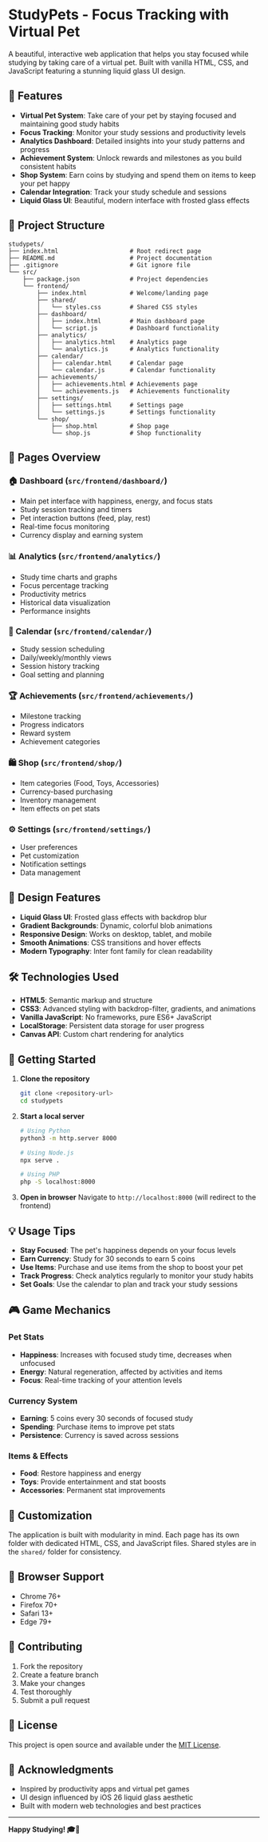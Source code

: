 # StudyPets - Focus Tracking with Virtual Pet

A beautiful, interactive web application that helps you stay focused while studying by taking care of a virtual pet. Built with vanilla HTML, CSS, and JavaScript featuring a stunning liquid glass UI design.

## 🚀 Features

- **Virtual Pet System**: Take care of your pet by staying focused and maintaining good study habits
- **Focus Tracking**: Monitor your study sessions and productivity levels
- **Analytics Dashboard**: Detailed insights into your study patterns and progress
- **Achievement System**: Unlock rewards and milestones as you build consistent habits
- **Shop System**: Earn coins by studying and spend them on items to keep your pet happy
- **Calendar Integration**: Track your study schedule and sessions
- **Liquid Glass UI**: Beautiful, modern interface with frosted glass effects

## 📁 Project Structure

```
studypets/
├── index.html                    # Root redirect page
├── README.md                     # Project documentation
├── .gitignore                    # Git ignore file
└── src/
    ├── package.json              # Project dependencies
    └── frontend/
        ├── index.html            # Welcome/landing page
        ├── shared/
        │   └── styles.css        # Shared CSS styles
        ├── dashboard/
        │   ├── index.html        # Main dashboard page
        │   └── script.js         # Dashboard functionality
        ├── analytics/
        │   ├── analytics.html    # Analytics page
        │   └── analytics.js      # Analytics functionality
        ├── calendar/
        │   ├── calendar.html     # Calendar page
        │   └── calendar.js       # Calendar functionality
        ├── achievements/
        │   ├── achievements.html # Achievements page
        │   └── achievements.js   # Achievements functionality
        ├── settings/
        │   ├── settings.html     # Settings page
        │   └── settings.js       # Settings functionality
        └── shop/
            ├── shop.html         # Shop page
            └── shop.js           # Shop functionality
```

## 🎯 Pages Overview

### 🏠 Dashboard (`src/frontend/dashboard/`)
- Main pet interface with happiness, energy, and focus stats
- Study session tracking and timers
- Pet interaction buttons (feed, play, rest)
- Real-time focus monitoring
- Currency display and earning system

### 📊 Analytics (`src/frontend/analytics/`)
- Study time charts and graphs
- Focus percentage tracking
- Productivity metrics
- Historical data visualization
- Performance insights

### 📅 Calendar (`src/frontend/calendar/`)
- Study session scheduling
- Daily/weekly/monthly views
- Session history tracking
- Goal setting and planning

### 🏆 Achievements (`src/frontend/achievements/`)
- Milestone tracking
- Progress indicators
- Reward system
- Achievement categories

### 🛍️ Shop (`src/frontend/shop/`)
- Item categories (Food, Toys, Accessories)
- Currency-based purchasing
- Inventory management
- Item effects on pet stats

### ⚙️ Settings (`src/frontend/settings/`)
- User preferences
- Pet customization
- Notification settings
- Data management

## 🎨 Design Features

- **Liquid Glass UI**: Frosted glass effects with backdrop blur
- **Gradient Backgrounds**: Dynamic, colorful blob animations
- **Responsive Design**: Works on desktop, tablet, and mobile
- **Smooth Animations**: CSS transitions and hover effects
- **Modern Typography**: Inter font family for clean readability

## 🛠️ Technologies Used

- **HTML5**: Semantic markup and structure
- **CSS3**: Advanced styling with backdrop-filter, gradients, and animations
- **Vanilla JavaScript**: No frameworks, pure ES6+ JavaScript
- **LocalStorage**: Persistent data storage for user progress
- **Canvas API**: Custom chart rendering for analytics

## 🚀 Getting Started

1. **Clone the repository**
   ```bash
   git clone <repository-url>
   cd studypets
   ```

2. **Start a local server**
   ```bash
   # Using Python
   python3 -m http.server 8000
   
   # Using Node.js
   npx serve .
   
   # Using PHP
   php -S localhost:8000
   ```

3. **Open in browser**
   Navigate to `http://localhost:8000` (will redirect to the frontend)

## 💡 Usage Tips

- **Stay Focused**: The pet's happiness depends on your focus levels
- **Earn Currency**: Study for 30 seconds to earn 5 coins
- **Use Items**: Purchase and use items from the shop to boost your pet
- **Track Progress**: Check analytics regularly to monitor your study habits
- **Set Goals**: Use the calendar to plan and track your study sessions

## 🎮 Game Mechanics

### Pet Stats
- **Happiness**: Increases with focused study time, decreases when unfocused
- **Energy**: Natural regeneration, affected by activities and items
- **Focus**: Real-time tracking of your attention levels

### Currency System
- **Earning**: 5 coins every 30 seconds of focused study
- **Spending**: Purchase items to improve pet stats
- **Persistence**: Currency is saved across sessions

### Items & Effects
- **Food**: Restore happiness and energy
- **Toys**: Provide entertainment and stat boosts
- **Accessories**: Permanent stat improvements

## 🔧 Customization

The application is built with modularity in mind. Each page has its own folder with dedicated HTML, CSS, and JavaScript files. Shared styles are in the `shared/` folder for consistency.

## 📱 Browser Support

- Chrome 76+
- Firefox 70+
- Safari 13+
- Edge 79+

## 🤝 Contributing

1. Fork the repository
2. Create a feature branch
3. Make your changes
4. Test thoroughly
5. Submit a pull request

## 📄 License

This project is open source and available under the [MIT License](LICENSE).

## 🙏 Acknowledgments

- Inspired by productivity apps and virtual pet games
- UI design influenced by iOS 26 liquid glass aesthetic
- Built with modern web technologies and best practices

---

**Happy Studying! 🎓🐾**
